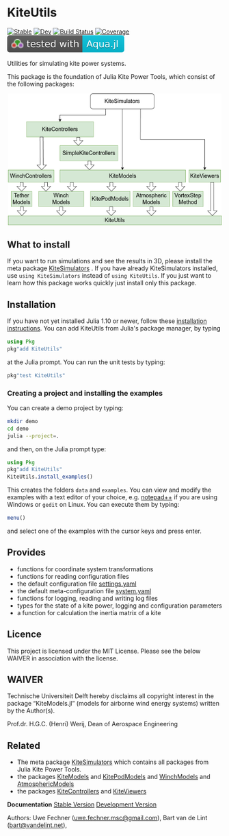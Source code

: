 # KiteUtils

[![Stable](https://img.shields.io/badge/docs-stable-blue.svg)](https://OpenSourceAWE.github.io/KiteUtils.jl/stable)
[![Dev](https://img.shields.io/badge/docs-dev-blue.svg)](https://OpenSourceAWE.github.io/KiteUtils.jl/dev)
[![Build Status](https://github.com/OpenSourceAWE/KiteUtils.jl/actions/workflows/CI.yml/badge.svg?branch=main)](https://github.com/OpenSourceAWE/KiteUtils.jl/actions/workflows/CI.yml?query=branch%3Amain)
[![Coverage](https://codecov.io/gh/OpenSourceAWE/KiteUtils.jl/branch/main/graph/badge.svg)](https://codecov.io/gh/OpenSourceAWE/KiteUtils.jl)
[![Aqua QA](https://raw.githubusercontent.com/JuliaTesting/Aqua.jl/master/badge.svg)](https://github.com/JuliaTesting/Aqua.jl)

Utilities for simulating kite power systems.

This package is the foundation of Julia Kite Power Tools, which consist of the following packages:
<p align="center"><img src="https://github.com/aenarete/WinchModels.jl/blob/main/docs/kite_power_tools.png" width="500" /></p> 

## What to install
If you want to run simulations and see the results in 3D, please install the meta package  [KiteSimulators](https://github.com/aenarete/KiteSimulators.jl) . If you have already KiteSimulators installed, use `using KiteSimulators` instead of `using KiteUtils`.
If you just want to learn how this package works quickly just install only this package.

## Installation
If you have not yet installed Julia 1.10 or newer, follow these [installation instructions](https://OpenSourceAWE.github.io/2024/08/09/installing-julia-with-juliaup.html). You can add KiteUtils from  Julia's package manager, by typing 
```julia
using Pkg
pkg"add KiteUtils"
``` 
at the Julia prompt. You can run the unit tests by typing:
```julia
pkg"test KiteUtils"
```

### Creating a project and installing the examples
You can create a demo project by typing:
```bash
mkdir demo
cd demo
julia --project=.
```
and then, on the Julia prompt type:
```julia
using Pkg
pkg"add KiteUtils"
KiteUtils.install_examples()
```
This creates the folders `data` and `examples`. You can view and modify the examples with a text editor of your choice, e.g. [notepad++](https://notepad-plus-plus.org/) if you are using Windows or `gedit` on Linux. You can execute them by typing:
```julia
menu()
```
and select one of the examples with the cursor keys and press enter.

## Provides 
- functions for coordinate system transformations
- functions for reading configuration files
- the default configuration file [settings.yaml](data/settings.yaml)
- the default meta-configuration file [system.yaml](data/system.yaml)
- functions for logging, reading and writing log files
- types for the state of a kite power, logging and configuration parameters
- a function for calculation the inertia matrix of a kite

## Licence
This project is licensed under the MIT License. Please see the below WAIVER in association with the license.

## WAIVER
Technische Universiteit Delft hereby disclaims all copyright interest in the package “KiteModels.jl” (models for airborne wind energy systems) written by the Author(s).

Prof.dr. H.G.C. (Henri) Werij, Dean of Aerospace Engineering

## Related
- The meta package [KiteSimulators](https://github.com/aenarete/KiteSimulators.jl) which contains all packages from Julia Kite Power Tools.
- the packages [KiteModels](https://github.com/OpenSourceAWE/KiteModels.jl) and [KitePodModels](https://github.com/aenarete/KitePodModels.jl) and [WinchModels](https://github.com/aenarete/WinchModels.jl) and [AtmosphericModels](https://github.com/aenarete/AtmosphericModels.jl)
- the packages [KiteControllers](https://github.com/aenarete/KiteControllers.jl) and [KiteViewers](https://github.com/aenarete/KiteViewers.jl)

**Documentation** [Stable Version](https://OpenSourceAWE.github.io/KiteUtils.jl/stable) [Development Version](https://OpenSourceAWE.github.io/KiteUtils.jl/dev)

Authors: Uwe Fechner (uwe.fechner.msc@gmail.com), Bart van de Lint (bart@vandelint.net),
